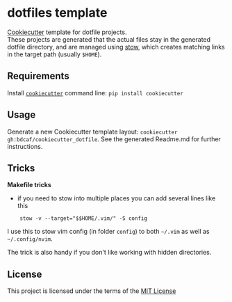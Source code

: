 dotfiles template
===========

[Cookiecutter](https://github.com/audreyr/cookiecutter) template for dotfile projects.  
These projects are generated that the actual files stay in the generated dotfile directory, and are
managed using [stow](https://www.gnu.org/software/stow/), which creates matching links in the target path (usually `$HOME`).


Requirements
------------
Install [`cookiecutter`](https://github.com/audreyr/cookiecutter) command line: `pip install cookiecutter`    

Usage
-----
Generate a new Cookiecutter template layout: `cookiecutter gh:bdcaf/cookiecutter_dotfile`.  See the generated Readme.md for further instructions.    

Tricks
------

**Makefile tricks**

- if you need to stow into multiple places you can add several lines like this

```
	stow -v --target="$$HOME/.vim/" -S config
```
I use this to stow vim config (in folder `config`) to both  `~/.vim` as well as `~/.config/nvim`.

The trick is also handy if you don't like working with hidden directories.

License
-------
This project is licensed under the terms of the [MIT License](/LICENSE)
